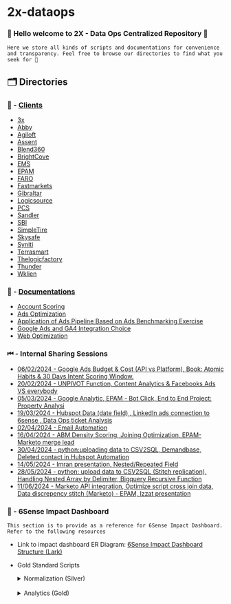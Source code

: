 # 2x-dataops

### 👋 Hello welcome to 2X - Data Ops **Centralized Repository** 👋
`Here we store all kinds of scripts and documentations for convenience and transparency. Feel free to browse our directories to find what you seek for 👀`

## 🗂️ Directories
### 📁 - [Clients](Clients)
- [3x](Clients/3x)
- [Abby](Clients/Abbyy)
- [Agiloft](Clients/Agiloft)
- [Assent](Clients/Assent)
- [Blend360](Clients/Blend360)
- [BrightCove](Clients/Brightcove)
- [EMS](Clients/EMS)
- [EPAM](Clients/EPAM)
- [FARO](Clients/FARO)
- [Fastmarkets](Clients/Fastmarkets)
- [Gibraltar](Clients/Gibraltar)
- [Logicsource](Clients/Logicsource)
- [PCS](Clients/Pcs)
- [Sandler](Clients/Sandler)
- [SBI](Clients/SBI)
- [SimpleTire](Clients/SimpleTire)
- [Skysafe](Clients/Skysafe)
- [Syniti](Clients/Syniti)
- [Terrasmart](Clients/Terrasmart)
- [Thelogicfactory](Clients/Thelogicfactory)
- [Thunder](Clients/Thunder)
- [Wklien](Clients/Wklien)

### 📄 - [Documentations](Documentation)    
- [Account Scoring](Documentation/Account%20Scoring)
- [Ads Optimization](Documentation/Ads%20Documentation/Ads%20Optimization)
- [Application of Ads Pipeline Based on Ads Benchmarking Exercise](Documentation/Ads%20Documentation/Application%20of%20Ads%20Pipeline%20Based%20on%20Ads%20Benchmarking%20Exercise)
- [Google Ads and GA4 Integration Choice](Documentation/Ads%20Documentation/Google%20Ads%20and%20GA4%20Integration%20Choice)
- [Web Optimization](Documentation/Web%20Optimization)

### ⏮ - Internal Sharing Sessions
- [06/02/2024 - Google Ads Budget & Cost (API vs Platform), Book: Atomic Habits & 30 Days Intent Scoring Window.](https://2xmarketing-my.sharepoint.com/:v:/g/personal/raden_ameer_2x_marketing/EQRgxiWCmNdKo7rsKi3ZXukBlylXmFfqgz7oJD6jtj7nig?referrer=Teams.TEAMS-ELECTRON&referrerScenario=MeetingChicletGetLink.view.view)
- [20/02/2024 - UNPIVOT Function, Content Analytics & Facebooks Ads VS everybody](https://2xmarketing-my.sharepoint.com/:v:/g/personal/hafiz_asyraf_2x_marketing/EarbOVH5vZRLpP2jspzwU3QBkgQzujqIeq_tAnAk5chyYg?referrer=Teams.TEAMS-ELECTRON&referrerScenario=MeetingChicletGetLink.view.view)
- [05/03/2024 - Google Analytic, EPAM - Bot Click, End to End Project: Property Analysi](https://2xmarketing-my.sharepoint.com/:v:/g/personal/raden_ameer_2x_marketing/ESNsG-MnDF1OqkNlLa0UXxgBqtIH1XKGT8ZFuUFuN5fKzQ?e=cqJ1f7&nav=eyJyZWZlcnJhbEluZm8iOnsicmVmZXJyYWxBcHAiOiJTdHJlYW1XZWJBcHAiLCJyZWZlcnJhbFZpZXciOiJTaGFyZURpYWxvZy1MaW5rIiwicmVmZXJyYWxBcHBQbGF0Zm9ybSI6IldlYiIsInJlZmVycmFsTW9kZSI6InZpZXcifX0%3D)
- [19/03/2024 - Hubspot Data (date field) , LinkedIn ads connection to 6sense , Data Ops ticket Analysis](https://2xmarketing-my.sharepoint.com/personal/nazzatul_nazziri_2x_marketing/_layouts/15/stream.aspx?id=%2Fpersonal%2Fnazzatul%5Fnazziri%5F2x%5Fmarketing%2FDocuments%2FRecordings%2FData%20Ops%20sharing%20session%5Fmeeting%20%2D%20Stand%20Up%2D20240319%5F101035%2DMeeting%20Recording%2Emp4&referrer=StreamWebApp%2EWeb&referrerScenario=AddressBarCopied%2Eview%2E12542c3c%2D1ebd%2D47ff%2D8b74%2De4ff46c7f53c&ga=1)
- [02/04/2024 - Email Automation](https://2xmarketing-my.sharepoint.com/personal/nazzatul_nazziri_2x_marketing/_layouts/15/stream.aspx?id=%2Fpersonal%2Fnazzatul%5Fnazziri%5F2x%5Fmarketing%2FDocuments%2FRecordings%2FData%20Ops%20sharing%20session%5Fmeeting%20%2D%20Stand%20Up%2D20240402%5F112249%2DMeeting%20Recording%2Emp4&referrer=StreamWebApp%2EWeb&referrerScenario=AddressBarCopied%2Eview%2E8b485ea7%2D95d4%2D46b8%2Db9a0%2Dc57d14237f4f&ga=1)
- [16/04/2024 - ABM Density Scoring, Joining Optimization, EPAM- Marketo merge lead](https://2xmarketing-my.sharepoint.com/personal/raden_ameer_2x_marketing/_layouts/15/stream.aspx?id=%2Fpersonal%2Fraden%5Fameer%5F2x%5Fmarketing%2FDocuments%2FRecordings%2FData%20Ops%20sharing%20session%5Fmeeting%20%2D%20Stand%20Up%2D20240416%5F110643%2DMeeting%20Recording%2Emp4&referrer=StreamWebApp%2EWeb&referrerScenario=AddressBarCopied%2Eview%2E091f7c0e%2Df0e0%2D4a3e%2Dbf87%2Dee14371af844&ga=1)
- [30/04/2024 - python:uploading data to CSV2SQL, Demandbase, Deleted contact in Hubspot Automation](https://2xmarketing-my.sharepoint.com/:v:/g/personal/nazzatul_nazziri_2x_marketing/ESbUT4oW9ZJNoL0hco7RDoQBo0I-CYvpPYMWINIYjHxNxw?e=2iqEqU&nav=eyJyZWZlcnJhbEluZm8iOnsicmVmZXJyYWxBcHAiOiJTdHJlYW1XZWJBcHAiLCJyZWZlcnJhbFZpZXciOiJTaGFyZURpYWxvZy1MaW5rIiwicmVmZXJyYWxBcHBQbGF0Zm9ybSI6IldlYiIsInJlZmVycmFsTW9kZSI6InZpZXcifX0%3D)
- [14/05/2024 - Imran presentation, Nested/Repeated Field](https://2xmarketing-my.sharepoint.com/:v:/g/personal/nazzatul_nazziri_2x_marketing/ETSc5Ras1yNHqiegUQ4iNXMBaeOsW77KK2dsS8XWkPTTyQ?e=pJeA0v&nav=eyJyZWZlcnJhbEluZm8iOnsicmVmZXJyYWxBcHAiOiJTdHJlYW1XZWJBcHAiLCJyZWZlcnJhbFZpZXciOiJTaGFyZURpYWxvZy1MaW5rIiwicmVmZXJyYWxBcHBQbGF0Zm9ybSI6IldlYiIsInJlZmVycmFsTW9kZSI6InZpZXcifX0%3D)
- [28/05/2024 - python: upload data to CSV2SQL (Stitch replication), Handling Nested Array by Delimiter, Bigquery Recursive Function](https://2xmarketing-my.sharepoint.com/:v:/g/personal/nazzatul_nazziri_2x_marketing/EYe_j1q_LtpDt14H1jlWRlcBO2r8-AMmS3jfrpnhrpZodg?e=Opyhw9&nav=eyJyZWZlcnJhbEluZm8iOnsicmVmZXJyYWxBcHAiOiJTdHJlYW1XZWJBcHAiLCJyZWZlcnJhbFZpZXciOiJTaGFyZURpYWxvZy1MaW5rIiwicmVmZXJyYWxBcHBQbGF0Zm9ybSI6IldlYiIsInJlZmVycmFsTW9kZSI6InZpZXcifX0%3D)
- [11/06/2024 - Marketo API integration, Optimize script cross join data, Data discrepency stitch (Marketo) - EPAM, Izzat presentation](https://2xmarketing-my.sharepoint.com/:v:/g/personal/salman_marizki_2x_marketing/EbN7X8M1ba5FhISUQ_vC1acB5TXmJw2aTyWC5DSR2hJR6Q?e=lCNqeQ&nav=eyJyZWZlcnJhbEluZm8iOnsicmVmZXJyYWxBcHAiOiJTdHJlYW1XZWJBcHAiLCJyZWZlcnJhbFZpZXciOiJTaGFyZURpYWxvZy1MaW5rIiwicmVmZXJyYWxBcHBQbGF0Zm9ybSI6IldlYiIsInJlZmVycmFsTW9kZSI6InZpZXcifX0%3D)


### 📗 -  6Sense Impact Dashboard

  `This section is to provide as a reference for 6Sense Impact Dashboard. Refer to the following resources`
  
  - Link to impact dashboard ER Diagram:  [6Sense Impact Dashboard Structure (Lark)](https://p423itcaltn.sg.larksuite.com/base/MJyebpBYDaX3IKsuY0Ulhwv3gZb?table=ldxleVzJFPF6xi9h)

  - Gold Standard Scripts
    <details>
    <summary>Normalization (Silver)</summary>
    &nbsp;&nbsp; 1. <span><a href="https://github.com/2x-data-ops/dataops-client-services/blob/main/Standardized%20Scripts/Gold_Standard_Script/Normalization_Script/Ads/6Sense/db_6sense_buying_stages_movement.sql" target="_blank">db_6sense_buying_stages_movement</a></span><br>
    &nbsp;&nbsp; 2. <span><a href="https://github.com/2x-data-ops/dataops-client-services/blob/main/Standardized%20Scripts/Gold_Standard_Script/Normalization_Script/Ads/6Sense/db_6sense_account_current_state.sql" target="_blank">db_6sense_account_current_state</a></span><br>
    &nbsp;&nbsp; 3. <span><a href="https://github.com/2x-data-ops/dataops-client-services/blob/main/Standardized%20Scripts/Gold_Standard_Script/Normalization_Script/Ads/6Sense/db_6sense_engagement_log.sql" target="_blank">db_6sense_engagement_log</a></span><br>
    </details>
    <br>
    <details>
    <summary>Analytics (Gold)</summary>
     &nbsp;&nbsp; 4. <span><a href="https://github.com/2x-data-ops/dataops-client-services/blob/main/Standardized%20Scripts/Gold_Standard_Script/Analytics_Script/Impact/6Sense/opportunity_influenced_accelerated.sql" target="_blank">opportunity_influenced_accelerated</a></span><br>
     &nbsp;&nbsp; 5. <span><a href="https://github.com/2x-data-ops/dataops-client-services/blob/main/Standardized%20Scripts/Gold_Standard_Script/Analytics_Script/Impact/6Sense/opportunity_summarized.sql" target="_blank">opportunity_summarized</a></span><br>
    </details>